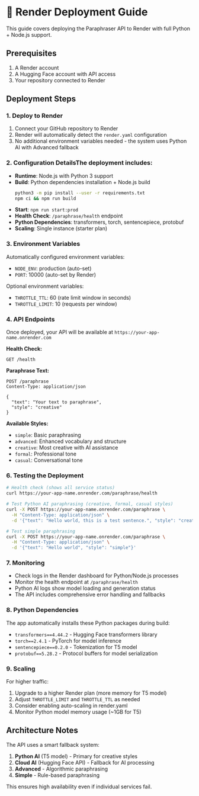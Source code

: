 # 🚀 Render Deployment Guide

This guide covers deploying the Paraphraser API to Render with full Python + Node.js support.

## Prerequisites

1. A Render account
2. A Hugging Face account with API access
3. Your repository connected to Render

## Deployment Steps

### 1. Deploy to Render

1. Connect your GitHub repository to Render
2. Render will automatically detect the `render.yaml` configuration
3. No additional environment variables needed - the system uses Python AI with Advanced fallback

### 2. Configuration DetailsThe deployment includes:

- **Runtime**: Node.js with Python 3 support
- **Build**: Python dependencies installation + Node.js build
  ```bash
  python3 -m pip install --user -r requirements.txt
  npm ci && npm run build
  ```
- **Start**: `npm run start:prod`
- **Health Check**: `/paraphrase/health` endpoint
- **Python Dependencies**: transformers, torch, sentencepiece, protobuf
- **Scaling**: Single instance (starter plan)

### 3. Environment Variables

Automatically configured environment variables:
- `NODE_ENV`: production (auto-set)
- `PORT`: 10000 (auto-set by Render)

Optional environment variables:
- `THROTTLE_TTL`: 60 (rate limit window in seconds)
- `THROTTLE_LIMIT`: 10 (requests per window)

### 4. API Endpoints

Once deployed, your API will be available at `https://your-app-name.onrender.com`

**Health Check:**

```
GET /health
```

**Paraphrase Text:**

```
POST /paraphrase
Content-Type: application/json

{
  "text": "Your text to paraphrase",
  "style": "creative"
}
```

**Available Styles:**

- `simple`: Basic paraphrasing
- `advanced`: Enhanced vocabulary and structure
- `creative`: Most creative with AI assistance
- `formal`: Professional tone
- `casual`: Conversational tone

### 6. Testing the Deployment

```bash
# Health check (shows all service status)
curl https://your-app-name.onrender.com/paraphrase/health

# Test Python AI paraphrasing (creative, formal, casual styles)
curl -X POST https://your-app-name.onrender.com/paraphrase \
  -H "Content-Type: application/json" \
  -d '{"text": "Hello world, this is a test sentence.", "style": "creative"}'

# Test simple paraphrasing
curl -X POST https://your-app-name.onrender.com/paraphrase \
  -H "Content-Type: application/json" \
  -d '{"text": "Hello world", "style": "simple"}'
```

### 7. Monitoring

- Check logs in the Render dashboard for Python/Node.js processes
- Monitor the health endpoint at `/paraphrase/health`
- Python AI logs show model loading and generation status
- The API includes comprehensive error handling and fallbacks

### 8. Python Dependencies

The app automatically installs these Python packages during build:

- `transformers==4.44.2` - Hugging Face transformers library
- `torch==2.4.1` - PyTorch for model inference
- `sentencepiece==0.2.0` - Tokenization for T5 model
- `protobuf==5.28.2` - Protocol buffers for model serialization

### 9. Scaling

For higher traffic:

1. Upgrade to a higher Render plan (more memory for T5 model)
2. Adjust `THROTTLE_LIMIT` and `THROTTLE_TTL` as needed
3. Consider enabling auto-scaling in render.yaml
4. Monitor Python model memory usage (~1GB for T5)

## Architecture Notes

The API uses a smart fallback system:

1. **Python AI** (T5 model) - Primary for creative styles
2. **Cloud AI** (Hugging Face API) - Fallback for AI processing
3. **Advanced** - Algorithmic paraphrasing
4. **Simple** - Rule-based paraphrasing

This ensures high availability even if individual services fail.
